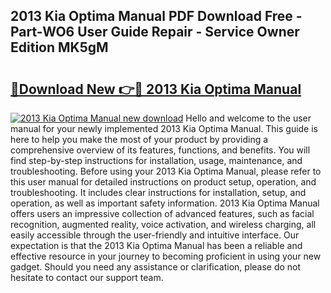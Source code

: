 ## 2013 Kia Optima Manual PDF Download Free - Part-WO6 User Guide Repair - Service Owner Edition MK5gM

# <h2><a href="http://bc2675.oget.top/?id=2013+Kia+Optima+Manual">🔗Download New 👉🔴 2013 Kia Optima Manual</a></h2>

[![2013 Kia Optima Manual new download](https://i.imgur.com/5g1atiW.png)](http://bc2675.oget.top/?id=2013+Kia+Optima+Manual)
Hello and welcome to the user manual for your newly implemented 2013 Kia Optima Manual. This guide is here to help you make the most of your product by providing a comprehensive overview of its features, functions, and benefits. You will find step-by-step instructions for installation, usage, maintenance, and troubleshooting. Before using your 2013 Kia Optima Manual, please refer to this user manual for detailed instructions on product setup, operation, and troubleshooting. It includes clear instructions for installation, setup, and operation, as well as important safety information. 2013 Kia Optima Manual offers users an impressive collection of advanced features, such as facial recognition, augmented reality, voice activation, and wireless charging, all easily accessible through the user-friendly and intuitive interface. Our expectation is that the 2013 Kia Optima Manual has been a reliable and effective resource in your journey to becoming proficient in using your new gadget. Should you need any assistance or clarification, please do not hesitate to contact our support team.
